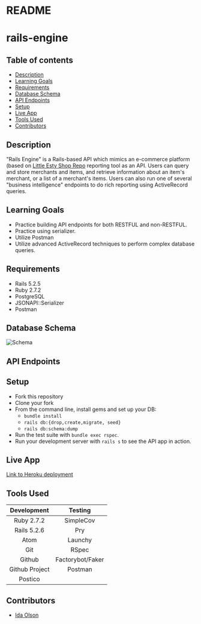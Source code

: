# README

# rails-engine 

## Table of contents
* [Description](#description)
* [Learning Goals](#learning-goals)
* [Requirements](#requirements)
* [Database Schema](#database-schema)
* [API Endpoints](#api-endpoints)
* [Setup](#setup)
* [Live App](#live-app)
* [Tools Used](#tools-used)
* [Contributors](#contributors)

## Description

"Rails Engine" is a Rails-based API which mimics an e-commerce platform (based on [Little Esty Shop Repo](https://github.com/idaolson/little-esty-shop-bulk-discounts) reporting tool as an API. Users can query and store merchants and items, and retrieve information about an item's merchant, or a list of a merchant's items. Users can also run one of several "business intelligence" endpoints to do rich reporting using ActiveRecord queries.

## Learning Goals
- Practice building API endpoints for both RESTFUL and non-RESTFUL.
- Practice using serializer.
- Utilize Postman
- Utilize advanced ActiveRecord techniques to perform complex database queries.

## Requirements
- Rails 5.2.5
- Ruby 2.7.2
- PostgreSQL
- JSONAPI::Serializer
- Postman

## Database Schema
![Schema](https://user-images.githubusercontent.com/72399033/134418403-99e1a24c-11fb-442c-a682-01e86095ba7d.png)

## API Endpoints

## Setup
* Fork this repository
* Clone your fork
* From the command line, install gems and set up your DB:
    * `bundle install`
    * `rails db:{drop,create,migrate, seed}`
    * `rails db:schema:dump`
* Run the test suite with `bundle exec rspec`.
* Run your development server with `rails s` to see the API app in action.

## Live App
[Link to Heroku deployment](https://rails-engine-denver.herokuapp.com/api/v1)

## Tools Used

| Development    |  Testing             |
| :-------------:| :-------------------:|
| Ruby 2.7.2     | SimpleCov            |
| Rails 5.2.6    | Pry                  |
| Atom           | Launchy              |
| Git            | RSpec                |
| Github         | Factorybot/Faker     |
| Github Project | Postman              |
| Postico        |                      |


## Contributors

- [Ida Olson](https://www.linkedin.com/in/idaolson/)
